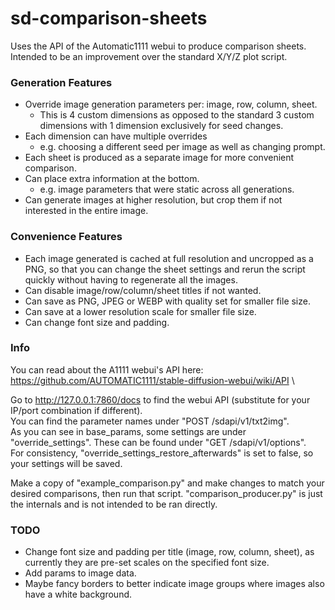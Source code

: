 # sd-comparison-sheets
Uses the API of the Automatic1111 webui to produce comparison sheets.\
Intended to be an improvement over the standard X/Y/Z plot script.

### Generation Features
* Override image generation parameters per: image, row, column, sheet.
  * This is 4 custom dimensions as opposed to the standard 3 custom dimensions with 1 dimension exclusively for seed changes.
* Each dimension can have multiple overrides
  * e.g. choosing a different seed per image as well as changing prompt.
* Each sheet is produced as a separate image for more convenient comparison.
* Can place extra information at the bottom.
  * e.g. image parameters that were static across all generations.
* Can generate images at higher resolution, but crop them if not interested in the entire image.
  
### Convenience Features
* Each image generated is cached at full resolution and uncropped as a PNG, so that you can change the sheet settings and rerun the script quickly without having to regenerate all the images.
* Can disable image/row/column/sheet titles if not wanted.
* Can save as PNG, JPEG or WEBP with quality set for smaller file size.
* Can save at a lower resolution scale for smaller file size.
* Can change font size and padding.

### Info
You can read about the A1111 webui's API here: https://github.com/AUTOMATIC1111/stable-diffusion-webui/wiki/API \

Go to http://127.0.0.1:7860/docs to find the webui API (substitute for your IP/port combination if different).\
You can find the parameter names under "POST /sdapi/v1/txt2img".\
As you can see in base_params, some settings are under "override_settings". These can be found under "GET /sdapi/v1/options".\
For consistency, "override_settings_restore_afterwards" is set to false, so your settings will be saved.

Make a copy of "example_comparison.py" and make changes to match your desired comparisons, then run that script. "comparison_producer.py" is just the internals and is not intended to be ran directly.

### TODO
* Change font size and padding per title (image, row, column, sheet), as currently they are pre-set scales on the specified font size.
* Add params to image data. 
* Maybe fancy borders to better indicate image groups where images also have a white background.  
